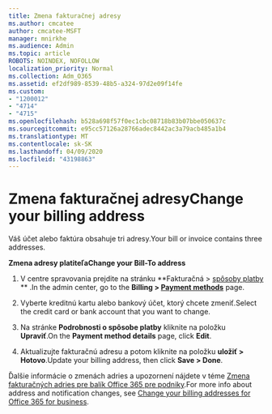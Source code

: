 ```yaml
---
title: Zmena fakturačnej adresy
ms.author: cmcatee
author: cmcatee-MSFT
manager: mnirkhe
ms.audience: Admin
ms.topic: article
ROBOTS: NOINDEX, NOFOLLOW
localization_priority: Normal
ms.collection: Adm_O365
ms.assetid: ef2df989-8539-48b5-a324-97d2e09f14fe
ms.custom:
- "1200012"
- "4714"
- "4715"
ms.openlocfilehash: b528a698f57f0ec1cbc08718b83b07bbe050637c
ms.sourcegitcommit: e95cc57126a28766adec8442ac3a79acb485a1b4
ms.translationtype: MT
ms.contentlocale: sk-SK
ms.lasthandoff: 04/09/2020
ms.locfileid: "43198863"
---
```

# <a name="change-your-billing-address"></a><span data-ttu-id="791d0-102">Zmena fakturačnej adresy</span><span class="sxs-lookup"><span data-stu-id="791d0-102">Change your billing address</span></span>

<span data-ttu-id="791d0-103">Váš účet alebo faktúra obsahuje tri adresy.</span><span class="sxs-lookup"><span data-stu-id="791d0-103">Your bill or invoice contains three addresses.</span></span> 

<span data-ttu-id="791d0-104">**Zmena adresy platiteľa**</span><span class="sxs-lookup"><span data-stu-id="791d0-104">**Change your Bill-To address**</span></span>

1. <span data-ttu-id="791d0-105">V centre spravovania prejdite na stránku \*\*Fakturačná > [spôsoby platby](https://go.microsoft.com/fwlink/p/?linkid=2018806) \*\* .</span><span class="sxs-lookup"><span data-stu-id="791d0-105">In the admin center, go to the **Billing > [Payment methods](https://go.microsoft.com/fwlink/p/?linkid=2018806)** page.</span></span> 

2. <span data-ttu-id="791d0-106">Vyberte kreditnú kartu alebo bankový účet, ktorý chcete zmeniť.</span><span class="sxs-lookup"><span data-stu-id="791d0-106">Select the credit card or bank account that you want to change.</span></span> 

3. <span data-ttu-id="791d0-107">Na stránke **Podrobnosti o spôsobe platby** kliknite na položku **Upraviť**.</span><span class="sxs-lookup"><span data-stu-id="791d0-107">On the **Payment method details** page, click **Edit**.</span></span> 

4. <span data-ttu-id="791d0-108">Aktualizujte fakturačnú adresu a potom kliknite na položku **uložiť > Hotovo**.</span><span class="sxs-lookup"><span data-stu-id="791d0-108">Update your billing address, then click **Save > Done**.</span></span> 

<span data-ttu-id="791d0-109">Ďalšie informácie o zmenách adries a upozornení nájdete v téme [Zmena fakturačných adries pre balík Office 365 pre podniky](https://docs.microsoft.com/microsoft-365/commerce/billing-and-payments/change-your-billing-addresses?view=o365-worldwide).</span><span class="sxs-lookup"><span data-stu-id="791d0-109">For more info about address and notification changes, see [Change your billing addresses for Office 365 for business](https://docs.microsoft.com/microsoft-365/commerce/billing-and-payments/change-your-billing-addresses?view=o365-worldwide).</span></span> 
